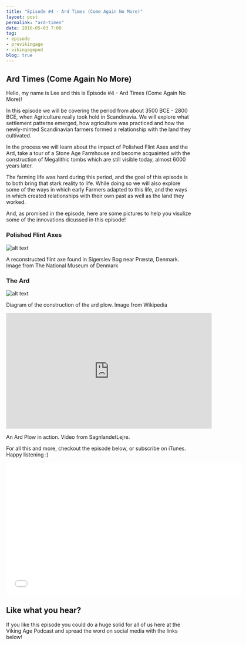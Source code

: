 ```yaml
---
title: "Episode #4 - Ard Times (Come Again No More)"
layout: post
permalink: "ard-times"
date: 2016-05-03 7:00
tag:
- episode
- previkingage
- vikingagepod
blog: true
---
```


## Ard Times (Come Again No More)

Hello, my name is Lee and this is Episode #4 - Ard Times (Come Again No More)!

In this episode we will be covering the period from about 3500 BCE - 2800 BCE, when Agriculture really took hold in Scandinavia. We will explore what settlement patterns emerged, how agriculture was practiced and how the newly-minted Scandinavian farmers formed a relationship with the land they cultivated.

In the process we will learn about the impact of Polished Flint Axes and the Ard, take a tour of a Stone Age Farmhouse and become acquainted with the construction of Megalithic tombs which are still visible today, almost 6000 years later.

The farming life was hard during this period, and the goal of this episode is to both bring that stark reality to life. While doing so we will also explore some of the ways in which early Farmers adapted to this life, and the ways in which created relationships with their own past as well as the land they worked.

And, as promised in the episode, here are some pictures to help you visulize some of the innovations dicussed in this episode!

### Polished Flint Axes

![alt text]({{site.url}}/assets/images/reconstructed-flint-axe.jpg "Reconstructed Polished Flint Axe")

A reconstructed flint axe found in Sigerslev Bog near Præstø, Denmark. Image from The National Museum of Denmark

### The Ard

![alt text](https://upload.wikimedia.org/wikipedia/commons/e/ec/AncientPlough.jpg "The Ard Plow")

Diagram of the construction of the ard plow. Image from Wikipedia

<iframe width="560" height="315" src="https://www.youtube.com/embed/FYTNSJ2T8Ms" frameborder="0" allowfullscreen></iframe>

An Ard Plow in action. Video from SagnlandetLejre.

For all this and more, checkout the episode below, or subscribe on iTunes. Happy listening :)

<iframe style="border: none" src="//html5-player.libsyn.com/embed/episode/id/4338210/height/360/width/640/theme/standard/autoplay/no/autonext/no/thumbnail/yes/preload/no/no_addthis/no/direction/backward/no-cache/true/" height="360" width="640" scrolling="no"  allowfullscreen webkitallowfullscreen mozallowfullscreen oallowfullscreen msallowfullscreen></iframe>

## Like what you hear?
If you like this episode you could do a huge solid for all of us here at the Viking Age Podcast and spread the word on social media with the links below!
